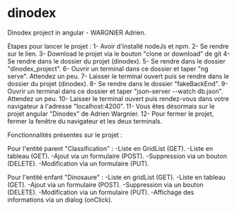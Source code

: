 # dinodex
Dinodex project in angular - WARGNIER Adrien.

Étapes pour lancer le projet :
  1- Avoir d'installé nodeJs et npm.
  2- Se rendre sur le lien.
  3- Download le projet via le bouton "clone or download" de git
  4- Se rendre dans le dossier du projet (dinodex).
  5- Se rendre dans le dossier "dinodex_project".
  6- Ouvrir un terminal dans ce dossier et taper "ng serve". Attendez un peu. 
  7- Laisser le terminal ouvert puis se rendre dans le dossier du projet (dinodex).
  8- Se rendre dans le dossier "fakeBackEnd".
  9- Ouvrir un terminal dans ce dossier et taper "json-server --watch db.json". Attendez un peu.
  10- Laisser le terminal ouvert puis rendez-vous dans votre navigateur à l'adresse "localhost:4200".
  11- Vous êtes désormais sur le projet angular "Dinodex" de Adrien Wargnier.
  12- Pour fermer le projet, fermer la fenêtre du navigateur et les deux terminals.
  
Fonctionnalités présentes sur le projet :

  Pour l'entité parent "Classification" :
    -Liste en GridList (GET).
    -Liste en tableau (GET).
    -Ajout via un formulaire (POST).
    -Suppression via un bouton (DELETE).
    -Modification via un formulaire (PUT).
 
  Pour l'entité enfant "Dinosaure" :
    -Liste en gridList (GET).
    -Liste en tableau (GET).
    -Ajout via un formulaire (POST).
    -Suppression via un bouton (DELETE).
    -Modification via un formulaire (PUT).
    -Affichage des informations via un dialog (onClick).
